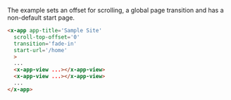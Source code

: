 
The example sets an offset for scrolling, a global page transition and has a non-default start page.

```html
<x-app app-title='Sample Site' 
  scroll-top-offset='0' 
  transition='fade-in' 
  start-url='/home' 
  >
  ...
  <x-app-view ...></x-app-view>
  <x-app-view ...></x-app-view>
  ...
</x-app>
```